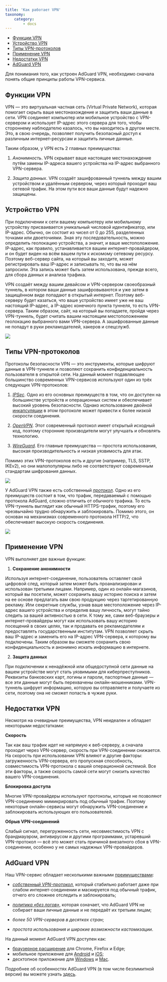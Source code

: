 ```yaml
---
title: 'Как работает VPN'
taxonomy:
    category:
        - docs
---
```

* [Функции VPN](#functions)
* [Устройство VPN](#structure)
* [Типы VPN-протоколов](#types)
* [Применение VPN](#use)
* [Недостатки VPN](#drawbacks)
* [AdGuard VPN](#adguard-vpn)

Для понимания того, как устроен AdGuard VPN, необходимо сначала понять общие принципы работы VPN-сервиса. 

<a name="functions"></a>

## Функции VPN

VPN — это виртуальная частная сеть (Virtual Private Network), которая помогает скрыть ваше местонахождение и защитить ваши данные в сети. VPN соединяет компьютер или мобильное устройство с VPN-сервером и использует IP-адрес этого сервера для того, чтобы стороннему наблюдателю казалось, что вы находитесь в другом месте. Это, в свою очередь, позволяет получить безопасный доступ к различным интернет-ресурсам и защитить личные данные.

Таким образом, у VPN есть 2 главных преимущества:
1. *Анонимность*. VPN скрывает ваше настоящее местонахождение путём замены IP-адреса вашего устройства на IP-адрес выбранного VPN-сервера.

2. *Защита данных*. VPN создаёт зашифрованный туннель между вашим устройством и удалённым сервером, через который проходит ваш сетевой трафик. На этом пути все ваши данные будут надежно защищены.

<a name="structure"></a>

## Устройство VPN

При подключении к сети вашему компьютеру или мобильному устройству присваивается уникальный числовой идентификатор, или IP-адрес. Обычно, он состоит из чисел от 0 до 255, разделенных точками или двоеточиями. Зная эту последовательность, можно определить геолокацию устройства, а значит, и ваше местоположение. IP-адрес, как правило, устанавливается вашим интернет-провайдером, и он будет виден на всём вашем пути к искомому сетевому ресурсу. Поэтому веб-сервер сайта, на который вы заходите, может регистрировать ваш IP-адрес и записывать то, что вы на нём запросили. Эта запись может быть затем использована, прежде всего, для сбора данных и анализа трафика. 

VPN создаёт между вашим девайсом и VPN-сервером своеобразный туннель, в котором ваши данные зашифровываются и уже затем в защищённом виде попадают в открытый интернет. Поэтому веб-серверу будет казаться, что ваше устройство имеет уже не ваш настоящий IP-адрес, а IP-адрес конечного пункта туннеля, то есть VPN-сервера. Таким образом, сайт, на который вы попадаете, пройдя через VPN-туннель, будет считать вашим настоящим местоположением геолокацию выбранного вами VPN-сервера. А зашифрованные данные не попадут в руки рекламодателей, хакеров и спецслужб.

<img src="https://cdn.adguard.com/public/Adguard/Website/Images/seo/ru/how_vpn_3.jpg" style="max-width: 350px; ">

<a name="types"></a>

## Типы VPN-протоколов

Протоколы безопасности VPN — это инструменты, которые шифруют данные в VPN-туннеле и позволяют сохранить конфиденциальность пользователя в открытой сети. На данный момент подавляющее большинство современных VPN-сервисов используют один из трёх следующих VPN-протоколов:

1. [*IPSec*](https://ru.wikipedia.org/wiki/IPsec). Одно из его основных преимуществ в том, что он доступен на большинстве устройств и операционных систем и обеспечивает высокий уровень безопасности. Однако использование двойной [инкапсуляции](https://ru.wikipedia.org/wiki/Инкапсуляция_(компьютерные_сети)) в этом протоколе может привести к более низкой скорости соединения.

2. [*OpenVPN*](https://ru.wikipedia.org/wiki/OpenVPN). Этот современный протокол имеет открытый исходный код, поэтому сторонние производители могут улучшать и обновлять технологию.

3. [*WireGuard*](https://en.wikipedia.org/wiki/WireGuard). Его главные преимущества — простота использования, высокая производительность и низкая уязвимость для атак.

Помимо этих VPN-протоколов есть и другие (например, TLS, SSTP, IKEv2), но они малопопулярны либо не соответствуют современным стандартам шифрования данных.

<object data="https://cdn.adguard.com/public/Adguard/Blog/vpn/protocol/4-ru.svg" type="image/svg+xml">
    <img src="https://cdn.adguard.com/public/Adguard/Blog/vpn/protocol/4-ru.svg"></object>

У AdGuard VPN также есть собственный [*протокол*](http://kb.adguard.com/ru/vpn/adguard-vpn-general/how-adguard-vpn-protocol-works). Одно из его преимуществ состоит в том, что трафик, передаваемый с помощью протокола AdGuard, сложно отличить от обычного трафика. То есть VPN-туннель выглядит как обычный HTTPS-трафик, поэтому его чрезвычайно трудно обнаружить и заблокировать. Помимо этого, он основан на механизмах современного протокола HTTP/2, что обеспечивает высокую скорость соединения.

<object data="https://cdn.adguard.com/public/Adguard/Blog/vpn/protocol/5-ru.svg" type="image/svg+xml">
    <img src="https://cdn.adguard.com/public/Adguard/Blog/vpn/protocol/5-ru.svg"></object>

<a name="use"></a>

## Применение VPN

VPN выполняет две важные функции:

1. **Сохранение анонимности**

Используя интернет-соединение, пользователь оставляет свой цифровой след, который затем может быть проанализирован и использован третьими лицами. Например, один из онлайн-магазинов, который вы посетили, может сохранить вашу историю поиска и затем на ее основе предлагать вам свою продукцию через таргетированную рекламу. Или секретные службы, узнав ваше местоположение через IP-адрес вашего устройства и определив вашу личность, могут тайно следить за вашей активностью в сети. К тому же, сами веб-браузеры и интернет-провайдеры могут как использовать вашу историю посещений в своих целях, так и продавать ее рекламодателям и предоставлять государственным институтам. VPN позволяет скрыть ваш IP-адрес и заменить его на IP-адрес VPN-сервера, к которому вы подключены. Таким образом вы сможете сохранить свою конфиденциальность и анонимно искать информацию в интернете.

2. **Защита данных**

При подключении к ненадёжной или общедоступной сети данные на вашем устройстве могут стать уязвимыми для киберпреступников. Реквизиты банковских карт, логины и пароли, паспортные данные — все эти данные могут быть перехвачены онлайн-мошенниками. VPN-туннель шифрует информацию, которую вы отправляете и получаете из сети, поэтому она не сможет попасть в чужие руки.

<a name="drawbacks"></a>

## Недостатки VPN

Несмотря на очевидные преимущества, VPN неидеален и обладает некоторыми недостатками:

**Скорость**

Так как ваш трафик идет не напрямую к веб-серверу, а сначала проходит через VPN-сервер, скорость при VPN-соединении снижается. На скорость при использовании VPN влияют и другие факторы: загруженность VPN-сервера, его пропускная способность, совместимость VPN-протокола с вашей операционной системой. Все эти факторы, а также скорость самой сети могут снизить качество вашего VPN-соединения.

**Блокировка доступа**

Многие VPN-провайдеры используют протоколы, которые не позволяют VPN-соединению мимикрировать под обычный трафик. Поэтому некоторые онлайн-сервисы могут обнаружить VPN-соединение и заблокировать использующих его пользователей.

**Обрыв VPN-соединений**

Слабый сигнал, перегруженность сети, несовместимость VPN с брандмауэром, антивирусом и другими программами, устаревший VPN-протокол — всё это может стать причиной внезапного сбоя в VPN-соединении, особенно у не самых надежных VPN-провайдеров.

<a name="adguard-vpn"></a>

## AdGuard VPN

Наш VPN-сервис обладает несколькими важными [преимуществами](http://kb.adguard.com/ru/vpn/adguard-vpn-general/adguard-vpn-is-the-better-option):

* [*собственный VPN-протокол*](http://kb.adguard.com/ru/vpn/adguard-vpn-general/how-adguard-vpn-protocol-works), который стабильно работает даже при слабом интернет-соединении и маскируется под обычный трафик, отчего его сложнее отследить и заблокировать;

* [*политика «без логов»*](https://adguard-vpn.com/ru/privacy.html), которая означает, что AdGuard VPN не собирает ваши личные данные и не передаёт их третьим лицам;

* *более 50 VPN-серверов в десятках стран*;

* *простота использования и широкие возможности кастомизации*.

На данный момент AdGuard VPN доступен как:

* [браузерное расширение](http://kb.adguard.com/ru/vpn/vpn-for-browser-extensions) для Chrome, Firefox и Edge;
* мобильное приложение для [Android](http://kb.adguard.com/ru/vpn/adguard-vpn-for-android) и [iOS](http://kb.adguard.com/ru/vpn/adguard-vpn-for-ios);
* десктопное приложение для [Windows](http://kb.adguard.com/ru/vpn/adguard-vpn-for-windows) и [Mac](http://kb.adguard.com/ru/vpn/adguard-vpn-for-mac).

Подробнее об особенностях AdGuard VPN (в том числе безлимитной версии) вы можете узнать [здесь](https://adguard-vpn.com/ru/welcome.html).
